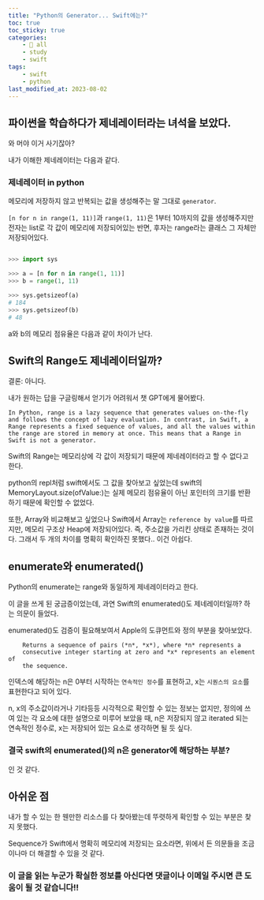 ```yaml
---
title: "Python의 Generator... Swift에는?"
toc: true
toc_sticky: true
categories:
    - 📂 all
    - study
    - swift
tags:
    - swift
    - python
last_modified_at: 2023-08-02
---
```


## 파이썬을 학습하다가 제네레이터라는 녀석을 보았다.

와 머야 이거 사기잖아?

내가 이해한 제네레이터는 다음과 같다.

### 제네레이터 in python

메모리에 저장하지 않고 반복되는 값을 생성해주는 말 그대로 `generator`.

`[n for n in range(1, 11)]`과 `range(1, 11)`은 1부터 10까지의 값을 생성해주지만 전자는 list로 각 값이 메모리에 저장되어있는 반면, 후자는 range라는 클래스 그 자체만 저장되어있다.

```python

>>> import sys

>>> a = [n for n in range(1, 11)]
>>> b = range(1, 11)

>>> sys.getsizeof(a)
# 184
>>> sys.getsizeof(b)
# 48

```

a와 b의 메모리 점유율은 다음과 같이 차이가 난다.


## Swift의 Range도 제네레이터일까?

결론: 아니다.

내가 원하는 답을 구글링해서 얻기가 어려워서 챗 GPT에게 물어봤다.

```
In Python, range is a lazy sequence that generates values on-the-fly and follows the concept of lazy evaluation. In contrast, in Swift, a Range represents a fixed sequence of values, and all the values within the range are stored in memory at once. This means that a Range in Swift is not a generator.
```

Swift의 Range는 메모리상에 각 값이 저장되기 때문에 제네레이터라고 할 수 없다고 한다.

python의 repl처럼 swift에서도 그 값을 찾아보고 싶었는데 swift의 MemoryLayout.size(ofValue:)는 실제 메모리 점유율이 아닌 포인터의 크기를 반환하기 때문에 확인할 수 없었다.

또한, Array와 비교해보고 싶었으나 Swift에서 Array는 `reference by value`를 따르지만, 메모리 구조상 Heap에 저장되어있다. 즉, 주소값을 가리킨 상태로 존재하는 것이다. 그래서 두 개의 차이를 명확히 확인하진 못했다.. 이건 아쉽다.


## enumerate와 enumerated()

Python의 enumerate는 range와 동일하게 제네레이터라고 한다.

이 글을 쓰게 된 궁금증이었는데, 과연 Swift의 enumerated()도 제네레이터일까? 하는 의문이 들었다.

enumerated()도 검증이 필요해보여서 Apple의 도큐먼트와 정의 부분을 찾아보았다.

```
    Returns a sequence of pairs (*n*, *x*), where *n* represents a
    consecutive integer starting at zero and *x* represents an element of
    the sequence.
```

인덱스에 해당하는 n은 0부터 시작하는 `연속적인 정수`를 표현하고, x는 `시퀀스의 요소`를 표현한다고 되어 있다.

n, x의 주소값이라거나 기타등등 시각적으로 확인할 수 있는 정보는 없지만, 정의에 쓰여 있는 각 요소에 대한 설명으로 미루어 보았을 때, n은 저장되지 않고 iterated 되는 연속적인 정수로, x는 저장되어 있는 요소로 생각하면 될 듯 싶다.

### 결국 swift의 enumerated()의 n은 generator에 해당하는 부분?

인 것 같다.

## 아쉬운 점

내가 할 수 있는 한 웬만한 리소스를 다 찾아봤는데 뚜렷하게 확인할 수 있는 부분은 찾지 못했다.

Sequence가 Swift에서 명확히 메모리에 저장되는 요소라면, 위에서 든 의문들을 조금이나마 더 해결할 수 있을 것 같다.

### 이 글을 읽는 누군가 확실한 정보를 아신다면 댓글이나 이메일 주시면 큰 도움이 될 것 같습니다!!